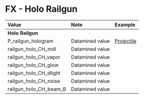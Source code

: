 # FX - Holo Railgun



| Value | Note | Example |
| :--- | :--- | :--- |
| **Holo Railgun** |  |  |
| P\_railgun\_hologram | Datamined value | [Projectile](https://gfycat.com/enragedgregarioushawk) |
| railgun\_holo\_CH\_mdl | Datamined value |  |
| railgun\_holo\_CH\_vapor | Datamined value |  |
| railgun\_holo\_CH\_glow | Datamined value |  |
| railgun\_holo\_CH\_dlight | Datamined value |  |
| railgun\_holo\_CH\_noise | Datamined value |  |
| railgun\_holo\_CH\_beam\_B | Datamined value |  |

